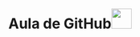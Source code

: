 # Aula de GitHub<img src="https://cdn.jsdelivr.net/gh/devicons/devicon/icons/adonisjs/adonisjs-original.svg" width="40" height="40"/>





            
          


          
          
            
          
          
            
          
          
